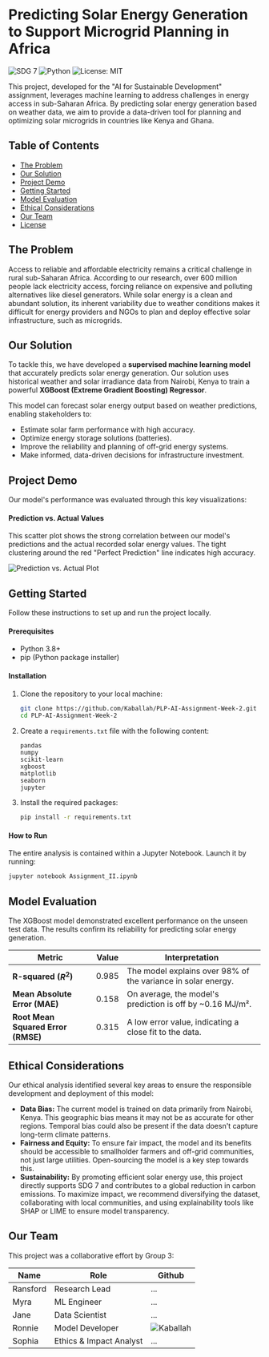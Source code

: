 # Predicting Solar Energy Generation to Support Microgrid Planning in Africa

![SDG 7](https://img.shields.io/badge/SDG-7%20Affordable%20and%20Clean%20Energy-yellow.svg)
![Python](https://img.shields.io/badge/Python-3.10-blue.svg)
![License: MIT](https://img.shields.io/badge/License-MIT-green.svg)

This project, developed for the "AI for Sustainable Development" assignment, leverages machine learning to address challenges in energy access in sub-Saharan Africa. By predicting solar energy generation based on weather data, we aim to provide a data-driven tool for planning and optimizing solar microgrids in countries like Kenya and Ghana.

## Table of Contents
* [The Problem](#the-problem)
* [Our Solution](#our-solution)
* [Project Demo](#project-demo)
* [Getting Started](#getting-started)
* [Model Evaluation](#model-evaluation)
* [Ethical Considerations](#ethical-considerations)
* [Our Team](#our-team)
* [License](#license)

## The Problem
Access to reliable and affordable electricity remains a critical challenge in rural sub-Saharan Africa. According to our research, over 600 million people lack electricity access, forcing reliance on expensive and polluting alternatives like diesel generators. While solar energy is a clean and abundant solution, its inherent variability due to weather conditions makes it difficult for energy providers and NGOs to plan and deploy effective solar infrastructure, such as microgrids.

## Our Solution
To tackle this, we have developed a **supervised machine learning model** that accurately predicts solar energy generation. Our solution uses historical weather and solar irradiance data from Nairobi, Kenya to train a powerful **XGBoost (Extreme Gradient Boosting) Regressor**.

This model can forecast solar energy output based on weather predictions, enabling stakeholders to:
-   Estimate solar farm performance with high accuracy.
-   Optimize energy storage solutions (batteries).
-   Improve the reliability and planning of off-grid energy systems.
-   Make informed, data-driven decisions for infrastructure investment.

## Project Demo
Our model's performance was evaluated through this key visualizations:

#### Prediction vs. Actual Values
This scatter plot shows the strong correlation between our model's predictions and the actual recorded solar energy values. The tight clustering around the red "Perfect Prediction" line indicates high accuracy.

![Prediction vs. Actual Plot](./images/prediction_vs_actual.png)

## Getting Started

Follow these instructions to set up and run the project locally.

#### Prerequisites
-   Python 3.8+
-   pip (Python package installer)

#### Installation
1.  Clone the repository to your local machine:
    ```sh
    git clone https://github.com/Kaballah/PLP-AI-Assignment-Week-2.git
    cd PLP-AI-Assignment-Week-2
    ```
2.  Create a `requirements.txt` file with the following content:
    ```
    pandas
    numpy
    scikit-learn
    xgboost
    matplotlib
    seaborn
    jupyter
    ```
3.  Install the required packages:
    ```sh
    pip install -r requirements.txt
    ```

#### How to Run
The entire analysis is contained within a Jupyter Notebook. Launch it by running:
```sh
jupyter notebook Assignment_II.ipynb
```

## Model Evaluation
The XGBoost model demonstrated excellent performance on the unseen test data. The results confirm its reliability for predicting solar energy generation.

| Metric                  | Value  | Interpretation                                                  |
| ----------------------- | ------ | --------------------------------------------------------------- |
| **R-squared ($R^2$)** | 0.985  | The model explains over 98% of the variance in solar energy.    |
| **Mean Absolute Error (MAE)** | 0.158  | On average, the model's prediction is off by ~0.16 MJ/m².     |
| **Root Mean Squared Error (RMSE)** | 0.315  | A low error value, indicating a close fit to the data.      |

## Ethical Considerations

Our ethical analysis identified several key areas to ensure the responsible development and deployment of this model:
-   **Data Bias:** The current model is trained on data primarily from Nairobi, Kenya. This geographic bias means it may not be as accurate for other regions. Temporal bias could also be present if the data doesn't capture long-term climate patterns.
-   **Fairness and Equity:** To ensure fair impact, the model and its benefits should be accessible to smallholder farmers and off-grid communities, not just large utilities. Open-sourcing the model is a key step towards this.
-   **Sustainability:** By promoting efficient solar energy use, this project directly supports SDG 7 and contributes to a global reduction in carbon emissions. To maximize impact, we recommend diversifying the dataset, collaborating with local communities, and using explainability tools like SHAP or LIME to ensure model transparency.

## Our Team

This project was a collaborative effort by Group 3:

| Name      | Role                    | Github                                   |
| --------- | ----------------------- | ---------------------------------------- |
| Ransford  | Research Lead           | ...                                      |
| Myra      | ML Engineer             | ...                                      |
| Jane      | Data Scientist          | ...                                      |
| Ronnie    | Model Developer         | ![Kaballah](https://github.com/Kaballah) |
| Sophia    | Ethics & Impact Analyst | ...                                      |
